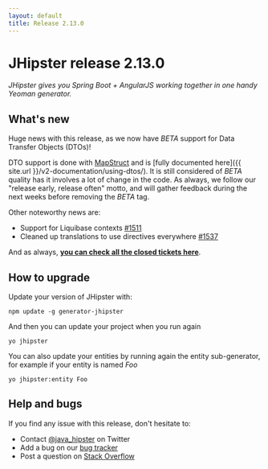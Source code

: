 ```yaml
---
layout: default
title: Release 2.13.0
---
```


JHipster release 2.13.0
==================

*JHipster gives you Spring Boot + AngularJS working together in one handy Yeoman generator.*

What's new
----------

Huge news with this release, as we now have _BETA_ support for Data Transfer Objects (DTOs)!

DTO support is done with [MapStruct](http://mapstruct.org/) and is [fully documented here]({{ site.url }}/v2-documentation/using-dtos/). It is still considered of _BETA_ quality has it involves a lot of change in the code. As always, we follow our "release early, release often" motto, and will gather feedback during the next weeks before removing the _BETA_ tag.

Other noteworthy news are:

- Support for Liquibase contexts [#1511](https://github.com/jhipster/generator-jhipster/pull/1511)
- Cleaned up translations to use directives everywhere [#1537](https://github.com/jhipster/generator-jhipster/pull/1537)


And as always, __[you can check all the closed tickets here](https://github.com/jhipster/generator-jhipster/issues?q=milestone%3A2.13.0+is%3Aclosed)__.

How to upgrade
------------

Update your version of JHipster with:

```
npm update -g generator-jhipster
```

And then you can update your project when you run again

```
yo jhipster
```

You can also update your entities by running again the entity sub-generator, for example if your entity is named _Foo_

```
yo jhipster:entity Foo
```

Help and bugs
--------------

If you find any issue with this release, don't hesitate to:

- Contact [@java_hipster](https://twitter.com/java_hipster) on Twitter
- Add a bug on our [bug tracker](https://github.com/jhipster/generator-jhipster/issues?state=open)
- Post a question on [Stack Overflow](http://stackoverflow.com/tags/jhipster/info)
